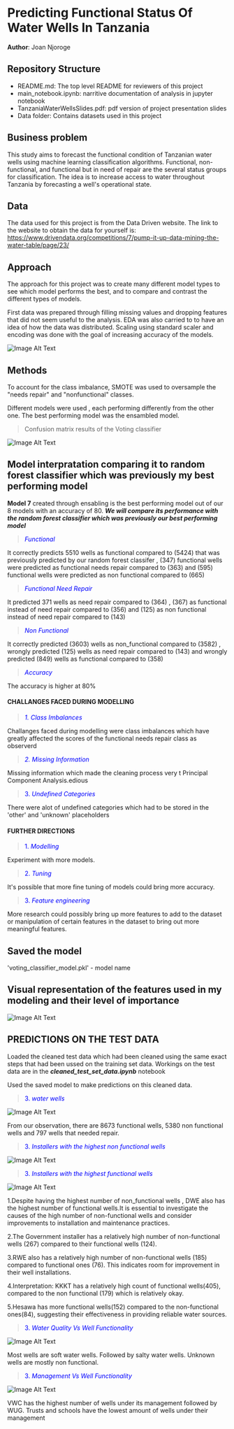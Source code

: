 # Predicting Functional Status Of Water Wells In Tanzania

**Author**: Joan Njoroge

## Repository Structure
>
- README.md: The top level README for reviewers of this project
- main_notebook.ipynb: narritive documentation of analysis in jupyter notebook
- TanzaniaWaterWellsSlides.pdf: pdf version of project presentation slides
- Data folder: Contains datasets used in this project

## Business problem
>

This study aims to forecast the functional condition of Tanzanian water wells using machine learning classification algorithms. Functional, non-functional, and functional but in need of repair are the several status groups for classification. The idea is to increase access to water throughout Tanzania by forecasting a well's operational state.

## Data
>
The data used for this project is from the Data Driven website. The link to the website to obtain the data for yourself is: <https://www.drivendata.org/competitions/7/pump-it-up-data-mining-the-water-table/page/23/>

## Approach
>
The approach for this project was to create many different model types to see which model performs the best, and to compare and contrast the different types of models.

First data was prepared through filling missing values and dropping features that did not seem useful to the analysis. EDA was also carried to to have an idea of how the data was distributed. Scaling using standard scaler and encoding was done with the goal of increasing accuracy of the models.



 ![Image Alt Text](pictures/statusgroup.png)

## Methods
>
To account for the class imbalance, SMOTE was used to oversample the "needs repair" and "nonfunctional" classes.
>
Different models were used , each performing differently from the other one. The best performing model was the ensambled model.

> Confusion matrix results of the Voting classifier

![Image Alt Text](pictures/votingclassifiermatrix.png)

## Model interpratation comparing it to random forest classifier which was previously my best performing model
>
**Model 7** created through ensabling is the best performing model out of our 8 models with an accuracy of 80.
***We will compare its performance with the random forest classifier which was previously our best performing model***

> <span style="color: blue">*Functional*</span>

It correctly predicts 5510 wells as functional compared to (5424) that was previously predicted by our random forest classifer , (347) functional wells were predicted as functional needs repair compared to (363) and (595) functional wells were predicted as non functional compared to (665)

> <span style="color: blue">*Functional Need Repair*</span>

It predicted 371 wells as need repair compared to (364) , (367) as functional instead of need repair compared to (356) and (125) as non functional instead of need repair compared to (143)

> <span style="color: blue">*Non Functional*</span>

It correctly predicted (3603) wells as non_functional compared to (3582) , wrongly predicted (125) wells as need repair compared to (143) and wrongly predicted (849) wells as functional compared to (358)

> <span style="color: blue">*Accuracy*</span>

The accuracy is higher at 80%

#### CHALLANGES FACED DURING MODELLING
>

> <span style="color: blue">*1. Class Imbalances*</span>

Challanges faced during modelling were class imbalances which have greatly affected the scores of the functional needs repair class as observerd
> 
> <span style="color: blue">*2. Missing Information*</span>

Missing information which made the cleaning process very t Principal Component Analysis.edious
> 
> <span style="color: blue">3. *Undefined Categories*</span>

There were alot of undefined categories which had to be stored in the 'other' and 'unknown' placeholders

#### FURTHER DIRECTIONS
>
> <span style="color: blue">1. *Modelling*</span>

Experiment with more models.
>
>
> <span style="color: blue">2. *Tuning*</span>

It's possible that more fine tuning of models could bring more accuracy.
>
> <span style="color: blue">3. *Feature engineering*</span>

More research could possibly bring up more features to add to the dataset or manipulation of certain features in the dataset to bring out more meaningful features.

## Saved the model
>
 'voting_classifier_model.pkl' - model name

## Visual representation of the features used in my modeling and their level of importance

![Image Alt Text](pictures/importantfeatures.png)


## PREDICTIONS ON THE TEST DATA

Loaded the cleaned test data which had been cleaned using the same exact steps that had been ussed on the training set data. Workings on the test data are in the ***cleaned_test_set_data.ipynb*** notebook

Used the saved model to make predictions on this cleaned data.

> <span style="color: blue">3. *water wells*</span>


![Image Alt Text](pictures/predictedlabels.png)



From our observation, there are 8673 functional wells, 5380 non functional wells and 797 wells that needed repair.

> <span style="color: blue">3. *Installers with the highest non functional wells*</span>



![Image Alt Text](pictures/nonfunctionalinstallers.png)


> <span style="color: blue">3. *Installers with the highest functional wells*</span>


![Image Alt Text](pictures/output.png)


1.Despite having the highest number of non_functional wells , DWE also has the highest number of functional wells.It is essential to investigate the causes of the high number of non-functional wells and consider improvements to installation and maintenance practices.

2.The Government installer has a relatively high number of non-functional wells (267) compared to their functional wells (124). 

3.RWE also has a relatively high number of non-functional wells (185) compared to functional ones (76). This indicates room for improvement in their well installations.

4.Interpretation: KKKT has a relatively high count of functional wells(405), compared to the non functional (179) which is relatively okay.

5.Hesawa has more functional wells(152) compared to the non-functional ones(84), suggesting their effectiveness in providing reliable water sources.

> <span style="color: blue">3. *Water Quality Vs Well Functionality*</span>


![Image Alt Text](pictures/waterquality.png)


Most wells are soft water wells. Followed by salty water wells. Unknown wells are mostly non functional.

> <span style="color: blue">3. *Management Vs Well Functionality*</span>


![Image Alt Text](pictures/management.png)


VWC has the highest number of wells under its management followed by WUG. Trusts and schools have the lowest amount of wells under their management
